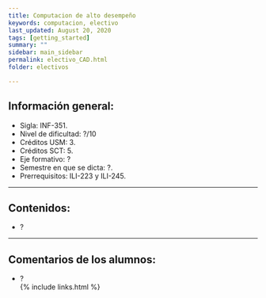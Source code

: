 ```yaml
---
title: Computacion de alto desempeño
keywords: computacion, electivo
last_updated: August 20, 2020
tags: [getting_started]
summary: ""
sidebar: main_sidebar
permalink: electivo_CAD.html
folder: electivos

---
```


## Información general:

- Sigla: INF-351.
- Nivel de dificultad: ?/10
- Créditos USM: 3.
- Créditos SCT: 5.
- Eje formativo: ?
- Semestre en que se dicta: ?.
- Prerrequisitos: ILI-223 y ILI-245.

---

## Contenidos:

- ?
---

## Comentarios de los alumnos:

- ?                           
{% include links.html %}
